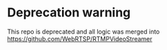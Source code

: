 # Deprecation warning
This repo is deprecated and all logic was merged into https://github.com/WebRTSP/RTMPVideoStreamer
